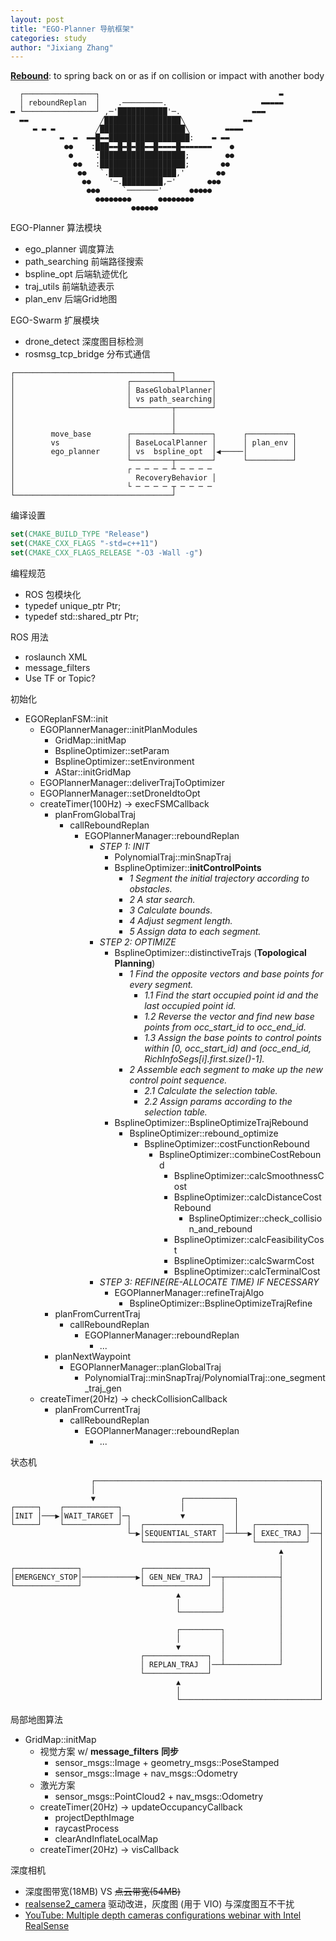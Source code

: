 ```yaml
---
layout: post
title: "EGO-Planner 导航框架"
categories: study
author: "Jixiang Zhang"
---
```


[**Rebound**](https://www.merriam-webster.com/dictionary/rebound): to spring back on or as if on collision or impact with another body

```
  ┌────────────────┐                                        ▬
  │ reboundReplan  │    .─────────.                     ▬▬▬▬▬
▬ └────────────────┘ ,─'███████████'─.                ▬▬▬
  ▬▬                ╱█████████████████╲             ▬▬
     ▬ ▬ ▬         ╱███████████████████╲        ▬▬▬▬
           ▬  ▬  ▬▬█▬▬██████████████████:    ▬ ▬▬
            ●●    :███▬▬█▬█▬██▬▬█▬▬▬▬█▬▬▬▬▬▬▬    ●
             ●     :███████████████████;        ●●
              ●●   :███████████████████;       ●●
               ●●   `.███████████████,'       ●●
                ●●    '─.█████████,─'       ●●●
                 ●●●     `───────'      ●●●●●
                   ●●●●●●●●      ●●●●●●●●
                           ●●●●●●
```

EGO-Planner 算法模块

- ego_planner 调度算法
- path_searching 前端路径搜索
- bspline_opt 后端轨迹优化
- traj_utils 前端轨迹表示
- plan_env 后端Grid地图

EGO-Swarm 扩展模块

- drone_detect 深度图目标检测
- rosmsg_tcp_bridge 分布式通信

```
┌───────────────────────────────────┐
│                         ┌─────────┴────────┐
│                         │ BaseGlobalPlanner│
│                         │ vs path_searching│
│                         └─────────┬────────┘
│                                   │
│                                   │
│        move_base        ┌─────────┴────────┐      ┌──────────┐
│        vs               │ BaseLocalPlanner │      │ plan_env │
│        ego_planner      │ vs  bspline_opt  │◀─────│          │
│                         └─────────┬────────┘      └──────────┘
│                         ┌ ─ ─ ─ ─ ┴ ─ ─ ─ ─
│                           RecoveryBehavior │
│                         └ ─ ─ ─ ─ ┬ ─ ─ ─ ─
└───────────────────────────────────┘
```

编译设置

```cmake
set(CMAKE_BUILD_TYPE "Release")
set(CMAKE_CXX_FLAGS "-std=c++11")
set(CMAKE_CXX_FLAGS_RELEASE "-O3 -Wall -g")
```

编程规范

- ROS 包模块化
- typedef unique_ptr<BsplineOptimizer> Ptr;
- typedef std::shared_ptr<AStar> Ptr;

ROS 用法

- roslaunch XML
- message_filters
- Use TF or Topic?

初始化

- EGOReplanFSM::init
  - EGOPlannerManager::initPlanModules
    - GridMap::initMap
    - BsplineOptimizer::setParam
    - BsplineOptimizer::setEnvironment
    - AStar::initGridMap
  - EGOPlannerManager::deliverTrajToOptimizer
  - EGOPlannerManager::setDroneIdtoOpt
  - createTimer(100Hz) -> execFSMCallback
    - planFromGlobalTraj
      - callReboundReplan
        - EGOPlannerManager::reboundReplan
          - *STEP 1: INIT*
            - PolynomialTraj::minSnapTraj
            - BsplineOptimizer::**initControlPoints**
              - *1 Segment the initial trajectory according to obstacles.*
              - *2 A star search.*
              - *3 Calculate bounds.*
              - *4 Adjust segment length.*
              - *5 Assign data to each segment.*
          - *STEP 2: OPTIMIZE*
            - BsplineOptimizer::distinctiveTrajs (**Topological Planning**)
              - *1 Find the opposite vectors and base points for every segment.*
                - *1.1 Find the start occupied point id and the last occupied point id.*
                - *1.2 Reverse the vector and find new base points from occ_start_id to occ_end_id.*
                - *1.3 Assign the base points to control points within [0, occ_start_id) and (occ_end_id, RichInfoSegs[i].first.size()-1].*
              - *2 Assemble each segment to make up the new control point sequence.*
                - *2.1 Calculate the selection table.*
                - *2.2 Assign params according to the selection table.*
            - BsplineOptimizer::BsplineOptimizeTrajRebound
              - BsplineOptimizer::rebound_optimize
                - BsplineOptimizer::costFunctionRebound
                  - BsplineOptimizer::combineCostRebound
                    - BsplineOptimizer::calcSmoothnessCost
                    - BsplineOptimizer::calcDistanceCostRebound
                      - BsplineOptimizer::check_collision_and_rebound
                    - BsplineOptimizer::calcFeasibilityCost
                    - BsplineOptimizer::calcSwarmCost
                    - BsplineOptimizer::calcTerminalCost
          - *STEP 3: REFINE(RE-ALLOCATE TIME) IF NECESSARY*
            - EGOPlannerManager::refineTrajAlgo
              - BsplineOptimizer::BsplineOptimizeTrajRefine
    - planFromCurrentTraj
      - callReboundReplan
        - EGOPlannerManager::reboundReplan
          - ...
    - planNextWaypoint
      - EGOPlannerManager::planGlobalTraj
        - PolynomialTraj::minSnapTraj/PolynomialTraj::one_segment_traj_gen
  - createTimer(20Hz) -> checkCollisionCallback
    - planFromCurrentTraj
      - callReboundReplan
        - EGOPlannerManager::reboundReplan
          - ...

状态机

```text
                  ┌──────────────────────────────────────────────────┐
                  │                                                  │
                  ▼                   ┌───────────┐                  │
┌─────┐    ┌────────────┐             │           │                  │
│INIT │───▶│WAIT_TARGET │─┐           ▼           │                  │
└─────┘    └────────────┘ │  ┌─────────────────┐  │   ┌───────────┐  │
                          └─▶│SEQUENTIAL_START │──┴──▶│ EXEC_TRAJ │──┤
                             └─────────────────┘      └───────────┘  │
                                                            ▲        │
                                                            │        │
┌──────────────┐             ┌──────────────┐               │        │
│EMERGENCY_STOP│────────────▶│ GEN_NEW_TRAJ │──┬────────────┤        │
└──────────────┘             └──────────────┘  │            │        │
                                     ▲         │            │        │
                                     │         │            │        │
                                     └─────────┘            │        │
                                                            │        │
                                     ┌─────────┐            │        │
                                     │         │            │        │
                                     ▼         │            │        │
                             ┌──────────────┐  │            │        │
                             │ REPLAN_TRAJ  │──┴────────────┘        │
                             └──────────────┘                        │
                                     ▲                               │
                                     │                               │
                                     └───────────────────────────────┘
```

局部地图算法

- GridMap::initMap
  - 视觉方案 w/ **message_filters** **同步**
    - sensor_msgs::Image + geometry_msgs::PoseStamped
    - sensor_msgs::Image + nav_msgs::Odometry
  - 激光方案
    - sensor_msgs::PointCloud2 + nav_msgs::Odometry
  - createTimer(20Hz) -> updateOccupancyCallback
    - projectDepthImage
    - raycastProcess
    - clearAndInflateLocalMap
  - createTimer(20Hz) -> visCallback

深度相机

- 深度图带宽(18MB) VS ~~点云带宽(54MB)~~
- [realsense2_camera](https://github.com/IntelRealSense/realsense-ros) 驱动改进，灰度图 (用于 VIO) 与深度图互不干扰
- [YouTube: Multiple depth cameras configurations webinar with Intel RealSense](https://www.youtube.com/watch?v=drBCxHhbxI0)
